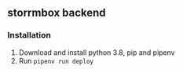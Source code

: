 ## storrmbox backend
### Installation
1. Download and install python 3.8, pip and pipenv
2. Run `pipenv run deploy`